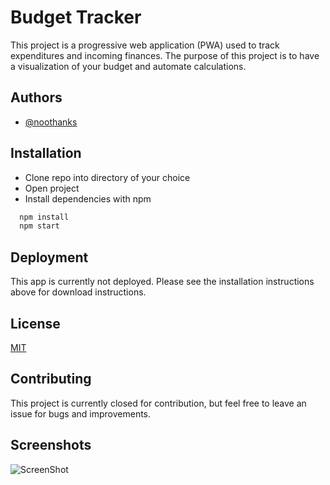 
# Budget Tracker

This project is a progressive web application (PWA) used to track expenditures and incoming finances. The purpose of this project is to have a visualization of your budget and automate calculations.


## Authors

- [@noothanks](https://www.github.com/noothanks)


## Installation

- Clone repo into directory of your choice
- Open project
- Install dependencies with npm

```bash
  npm install
  npm start
```
    
## Deployment

This app is currently not deployed. Please see the installation instructions above for download instructions.


## License

[MIT](https://choosealicense.com/licenses/mit/)


## Contributing

This project is currently closed for contribution, but feel free to leave an issue for bugs and improvements.


## Screenshots

![ScreenShot](public/screenshot/budget-tracker.jpg)